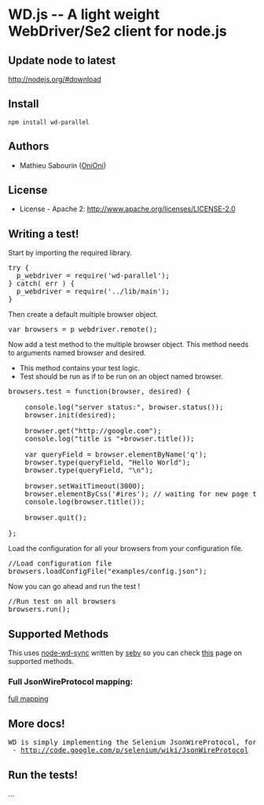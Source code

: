 # WD.js -- A light weight WebDriver/Se2 client for node.js

## Update node to latest

http://nodejs.org/#download

## Install

```shell
npm install wd-parallel
```

## Authors

  - Mathieu Sabourin ([OniOni](http://github.com/OniOni))
  
## License

  * License - Apache 2: http://www.apache.org/licenses/LICENSE-2.0

## Writing a test!

Start by importing the required library.

<pre>
try {
  p_webdriver = require('wd-parallel');
} catch( err ) { 
  p_webdriver = require('../lib/main');
}
</pre>

Then create a default multiple browser object.

<pre>
var browsers = p_webdriver.remote();
</pre>

Now add a test method to the multiple browser object. This method needs to arguments named browser and desired.

  * This method contains your test logic.
  * Test should be run as if to be run on an object named browser.

<pre>
browsers.test = function(browser, desired) {

    console.log("server status:", browser.status());
    browser.init(desired);
        
    browser.get("http://google.com");
    console.log("title is "+browser.title());

    var queryField = browser.elementByName('q');
    browser.type(queryField, "Hello World");
    browser.type(queryField, "\n");

    browser.setWaitTimeout(3000);
    browser.elementByCss('#ires'); // waiting for new page to load
    console.log(browser.title());

    browser.quit();

};
</pre>

Load the configuration for all your browsers from your configuration file.

<pre>
//Load configuration file
browsers.loadConfigFile("examples/config.json");
</pre>

Now you can go ahead and run the test !

<pre>
//Run test on all browsers
browsers.run();
</pre>

## Supported Methods
This uses <a href='https://github.com/sebv/node-wd-sync'>node-wd-sync</a> written by <a href='https://github.com/sebv'>sebv</a> so you can check <a href='https://github.com/sebv/node-wd-sync'>this</a> page on supported methods.

### Full JsonWireProtocol mapping:

[full mapping](https://github.com/sebv/wd/blob/master/doc/jsonwiremap-all.md)

## More docs!
<pre>
WD is simply implementing the Selenium JsonWireProtocol, for more details see the official docs:
 - <a href="http://code.google.com/p/selenium/wiki/JsonWireProtocol">http://code.google.com/p/selenium/wiki/JsonWireProtocol</a>
</pre>

## Run the tests!
...
